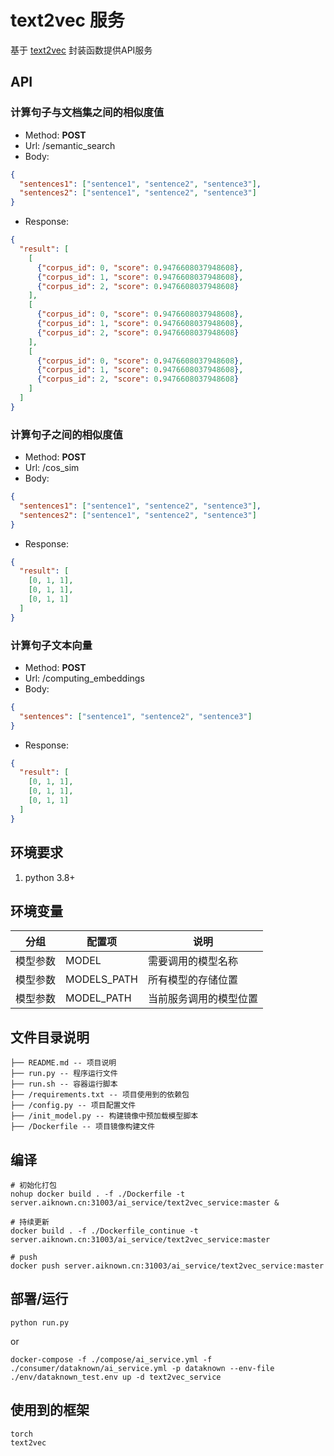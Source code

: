 # text2vec 服务

基于 [text2vec](https://github.com/shibing624/text2vec) 封装函数提供API服务

## API

### 计算句子与文档集之间的相似度值
- Method: **POST**
- Url: /semantic_search
- Body:
```json
{
  "sentences1": ["sentence1", "sentence2", "sentence3"],
  "sentences2": ["sentence1", "sentence2", "sentence3"]
}
```
- Response: 
```json
{
  "result": [
    [
      {"corpus_id": 0, "score": 0.9476608037948608},
      {"corpus_id": 1, "score": 0.9476608037948608},
      {"corpus_id": 2, "score": 0.9476608037948608}
    ],
    [
      {"corpus_id": 0, "score": 0.9476608037948608},
      {"corpus_id": 1, "score": 0.9476608037948608},
      {"corpus_id": 2, "score": 0.9476608037948608}
    ],
    [
      {"corpus_id": 0, "score": 0.9476608037948608},
      {"corpus_id": 1, "score": 0.9476608037948608},
      {"corpus_id": 2, "score": 0.9476608037948608}
    ]
  ]
}
```

### 计算句子之间的相似度值
- Method: **POST**
- Url: /cos_sim
- Body:
```json
{
  "sentences1": ["sentence1", "sentence2", "sentence3"],
  "sentences2": ["sentence1", "sentence2", "sentence3"]
}
```
- Response: 
```json
{
  "result": [
    [0, 1, 1], 
    [0, 1, 1], 
    [0, 1, 1]
  ]
}
```

### 计算句子文本向量
- Method: **POST**
- Url: /computing_embeddings
- Body:
```json
{
  "sentences": ["sentence1", "sentence2", "sentence3"]
}
```
- Response: 
```json
{
  "result": [
    [0, 1, 1], 
    [0, 1, 1], 
    [0, 1, 1]
  ]
}
```

## 环境要求

1. python 3.8+

## 环境变量

| 分组     | 配置项       | 说明                 |
| ------- | ------------| -------------------- |
| 模型参数 | MODEL        | 需要调用的模型名称     |
| 模型参数 | MODELS_PATH  | 所有模型的存储位置     |
| 模型参数 | MODEL_PATH   | 当前服务调用的模型位置  |

## 文件目录说明

```filetree 
├── README.md -- 项目说明
├── run.py -- 程序运行文件
├── run.sh -- 容器运行脚本
├── /requirements.txt -- 项目使用到的依赖包
├── /config.py -- 项目配置文件
├── /init_model.py -- 构建镜像中预加载模型脚本
├── /Dockerfile -- 项目镜像构建文件
```
## 编译
```shell
# 初始化打包
nohup docker build . -f ./Dockerfile -t server.aiknown.cn:31003/ai_service/text2vec_service:master &

# 持续更新
docker build . -f ./Dockerfile_continue -t server.aiknown.cn:31003/ai_service/text2vec_service:master

# push
docker push server.aiknown.cn:31003/ai_service/text2vec_service:master 
```

## 部署/运行

```shell
python run.py
```

or

```shell
docker-compose -f ./compose/ai_service.yml -f ./consumer/dataknown/ai_service.yml -p dataknown --env-file ./env/dataknown_test.env up -d text2vec_service
```

## 使用到的框架

```shell
torch
text2vec
```